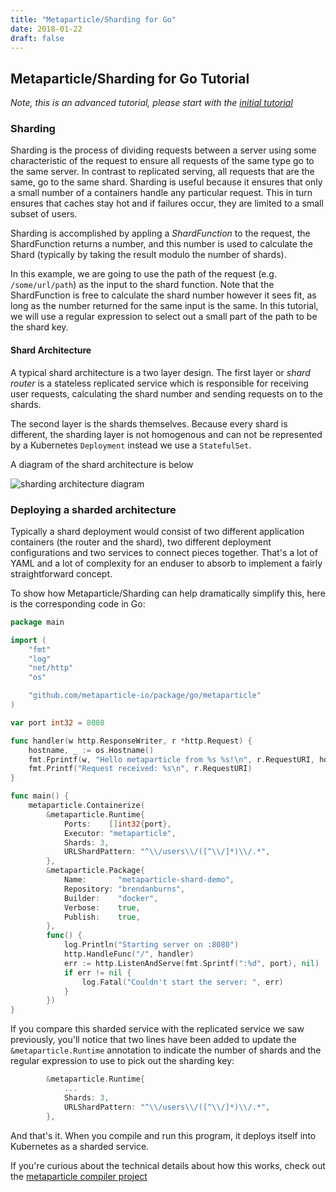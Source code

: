 ```yaml
---
title: "Metaparticle/Sharding for Go"
date: 2018-01-22
draft: false
---
```


## Metaparticle/Sharding for Go Tutorial

_Note, this is an advanced tutorial, please start with the [initial tutorial](/tutorials/go)_

### Sharding
Sharding is the process of dividing requests between a server using some characteristic 
of the request to ensure all requests of the same type go to the same server. In contrast
to replicated serving, all requests that are the same, go to the same shard. Sharding is
useful because it ensures that only a small number of a containers handle any particular
request. This in turn ensures that caches stay hot and if failures occur, they are limited to a small subset of users.

Sharding is accomplished by appling a _ShardFunction_ to the request, the ShardFunction
returns a number, and this number is used to calculate the Shard (typically by taking the
result modulo the number of shards).

In this example, we are going to use the path of the request (e.g. `/some/url/path`) as 
the input to the shard function. Note that the ShardFunction is free to calculate the
shard number however it sees fit, as long as the number returned for the same input is
the same. In this tutorial, we will use a regular expression to select out a small part
of the path to be the shard key.

#### Shard Architecture
A typical shard architecture is a two layer design. The first layer or _shard router_ is
a stateless replicated service which is responsible for receiving user requests, calculating the shard number and sending requests on to the shards.

The second layer is the shards themselves. Because every shard is different, the sharding layer is not homogenous and can not be represented by a Kubernetes `Deployment` instead we use a `StatefulSet`.

A diagram of the shard architecture is below

![sharding architecture diagram](/img/sharded_layers.png "Sharded architecture")

### Deploying a sharded architecture
Typically a shard deployment would consist of two different application containers (the router and the shard), two different deployment configurations and two services to connect pieces together. That's a lot of YAML and a lot of complexity for an enduser to
absorb to implement a fairly straightforward concept.

To show how Metaparticle/Sharding can help dramatically simplify this, here is the corresponding code in Go:

```go
package main

import (
	"fmt"
	"log"
	"net/http"
	"os"

	"github.com/metaparticle-io/package/go/metaparticle"
)

var port int32 = 8080

func handler(w http.ResponseWriter, r *http.Request) {
	hostname, _ := os.Hostname()
	fmt.Fprintf(w, "Hello metaparticle from %s %s!\n", r.RequestURI, hostname)
	fmt.Printf("Request received: %s\n", r.RequestURI)
}

func main() {
	metaparticle.Containerize(
		&metaparticle.Runtime{
			Ports:    []int32{port},
			Executor: "metaparticle",
			Shards: 3,
			URLShardPattern: "^\\/users\\/([^\\/]*)\\/.*",
		},
		&metaparticle.Package{
			Name:       "metaparticle-shard-demo",
			Repository: "brendanburns",
			Builder:    "docker",
			Verbose:    true,
			Publish:    true,
		},
		func() {
			log.Println("Starting server on :8080")
			http.HandleFunc("/", handler)
			err := http.ListenAndServe(fmt.Sprintf(":%d", port), nil)
			if err != nil {
				log.Fatal("Couldn't start the server: ", err)
			}
		})
}
```

If you compare this sharded service with the replicated service we saw previously, you'll notice that two lines have been added to update the `&metaparticle.Runtime` annotation to
indicate the number of shards and the regular expression to use to pick out the
sharding key:

```go
		&metaparticle.Runtime{
            ...
			Shards: 3,
			URLShardPattern: "^\\/users\\/([^\\/]*)\\/.*",
		},
```

And that's it. When you compile and run this program, it deploys itself into Kubernetes as a sharded service.

If you're curious about the technical details about how this works, check out the
[metaparticle compiler project](https://github.com/metaparticle-io/metaparticle-ast)
